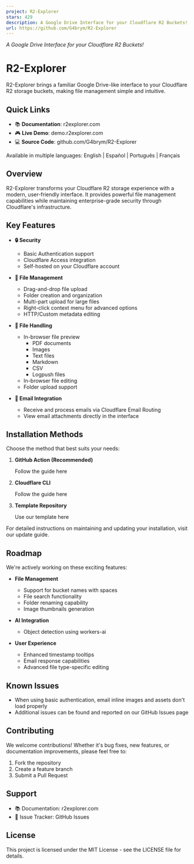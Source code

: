 ```yaml
---
project: R2-Explorer
stars: 429
description: A Google Drive Interface for your Cloudflare R2 Buckets!
url: https://github.com/G4brym/R2-Explorer
---
```


_A Google Drive Interface for your Cloudflare R2 Buckets!_

R2-Explorer
===========

R2-Explorer brings a familiar Google Drive-like interface to your Cloudflare R2 storage buckets, making file management simple and intuitive.

Quick Links
-----------

-   📚 **Documentation**: r2explorer.com
-   🎮 **Live Demo**: demo.r2explorer.com
-   💻 **Source Code**: github.com/G4brym/R2-Explorer

Available in multiple languages: English | Español | Português | Français

Overview
--------

R2-Explorer transforms your Cloudflare R2 storage experience with a modern, user-friendly interface. It provides powerful file management capabilities while maintaining enterprise-grade security through Cloudflare's infrastructure.

Key Features
------------

-   **🔒 Security**
    
    -   Basic Authentication support
    -   Cloudflare Access integration
    -   Self-hosted on your Cloudflare account
-   **📁 File Management**
    
    -   Drag-and-drop file upload
    -   Folder creation and organization
    -   Multi-part upload for large files
    -   Right-click context menu for advanced options
    -   HTTP/Custom metadata editing
-   **👀 File Handling**
    
    -   In-browser file preview
        -   PDF documents
        -   Images
        -   Text files
        -   Markdown
        -   CSV
        -   Logpush files
    -   In-browser file editing
    -   Folder upload support
-   **📧 Email Integration**
    
    -   Receive and process emails via Cloudflare Email Routing
    -   View email attachments directly in the interface

Installation Methods
--------------------

Choose the method that best suits your needs:

1.  **GitHub Action (Recommended)**
    
    Follow the guide here
    
2.  **Cloudflare CLI**
    
    Follow the guide here
    
3.  **Template Repository**
    
    Use our template here
    

For detailed instructions on maintaining and updating your installation, visit our update guide.

Roadmap
-------

We're actively working on these exciting features:

-   **File Management**
    
    -   Support for bucket names with spaces
    -   File search functionality
    -   Folder renaming capability
    -   Image thumbnails generation
-   **AI Integration**
    
    -   Object detection using workers-ai
-   **User Experience**
    
    -   Enhanced timestamp tooltips
    -   Email response capabilities
    -   Advanced file type-specific editing

Known Issues
------------

-   When using basic authentication, email inline images and assets don't load properly
-   Additional issues can be found and reported on our GitHub Issues page

Contributing
------------

We welcome contributions! Whether it's bug fixes, new features, or documentation improvements, please feel free to:

1.  Fork the repository
2.  Create a feature branch
3.  Submit a Pull Request

Support
-------

-   📚 Documentation: r2explorer.com
-   🐛 Issue Tracker: GitHub Issues

License
-------

This project is licensed under the MIT License - see the LICENSE file for details.
